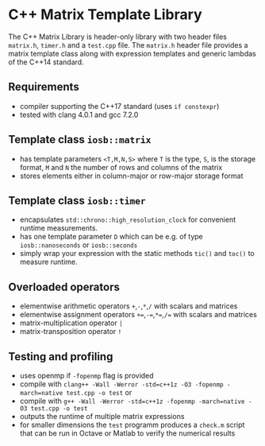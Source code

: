 # C++ Matrix Template Library

The C++ Matrix Library is header-only library with two header files `matrix.h`, `timer.h` and a `test.cpp` file.
The `matrix.h` header file provides a matrix template class along with expression templates and generic lambdas of the C++14 standard.

## Requirements

- compiler supporting the C++17 standard (uses `if constexpr`)
- tested with clang 4.0.1 and gcc 7.2.0

## Template class `iosb::matrix`

- has template parameters `<T,M,N,S>` where `T` is the type, `S`, is the storage format, `M` and `N` the number of rows and columns of the matrix
- stores elements either in column-major or row-major storage format

## Template class `iosb::timer`

- encapsulates `std::chrono::high_resolution_clock` for convenient runtime measurements.
- has one template parameter `D` which can be e.g. of type `iosb::nanoseconds` or `iosb::seconds`
- simply wrap your expression with the static methods `tic()` and `toc()` to measure runtime.



## Overloaded operators

- elementwise arithmetic operators `+`,`-`,`*`,`/` with scalars and matrices
- elementwise assignment operators `+=`,`-=`,`*=`,`/=` with scalars and matrices
- matrix-multiplication operator `|`
- matrix-transposition operator `!`

## Testing and profiling

- uses openmp if `-fopenmp` flag is provided
- compile with `clang++ -Wall -Werror -std=c++1z -O3 -fopenmp -march=native test.cpp -o test` or
- compile with `g++ -Wall -Werror -std=c++1z -fopenmp -march=native -O3 test.cpp -o test`
- outputs the runtime of multiple matrix expressions 
- for smaller dimensions the `test` programm produces a `check.m` script that can be run in Octave or Matlab to verify the numerical results
